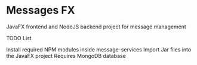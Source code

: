 # Messages FX
JavaFX frontend and NodeJS backend project for message management

TODO List

Install required NPM modules inside message-services
Import Jar files into the JavaFX project
Requires MongoDB database
